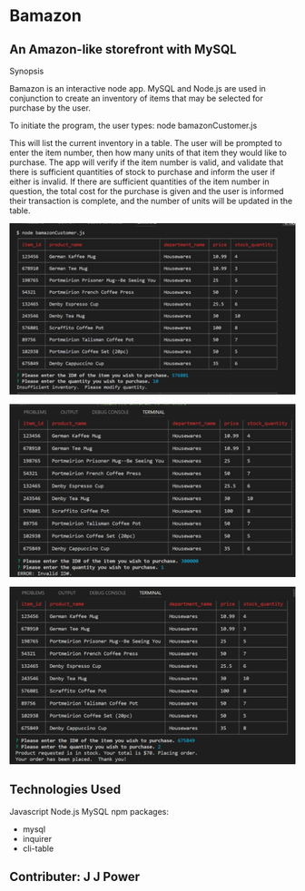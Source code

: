 # Bamazon

## An Amazon-like storefront with MySQL

Synopsis

Bamazon is an interactive node app.  MySQL and Node.js are used in conjunction to create an inventory of items that may be selected for purchase by the user.  

To initiate the program, the user types:   node bamazonCustomer.js

This will list the current inventory in a table.  The user will be prompted to enter the item number, then how many units of that item they would like to purchase. The app will verify if the item number is valid, and validate that there is sufficient quantities of stock to purchase and inform the user if either is invalid. If there are sufficient quantities of the item number in question, the total cost for the purchase is given and the user is informed their transaction is complete, and the number of units will be updated in the table. 



 ![User prompts](https://github.com/zdp1243/Bamazon/blob/master/Images/2018-04-25%20(1).png)
 
 
 
 
 
 
 
 ![Insufficient quantities](https://github.com/zdp1243/Bamazon/blob/master/Images/2018-04-25%20(2).png)
 
 
 
 
 
 
 
 
 
 ![Incorrect Item Id](https://github.com/zdp1243/Bamazon/blob/master/Images/2018-04-25.png)
 
 
 
 
 
 
 
 
 
 
 
 ## Technologies Used
 
 Javascript
 Node.js
 MySQL
 npm packages:
 * mysql
 * inquirer
 * cli-table
 
 
 ## Contributer:  J J Power  
 
 











